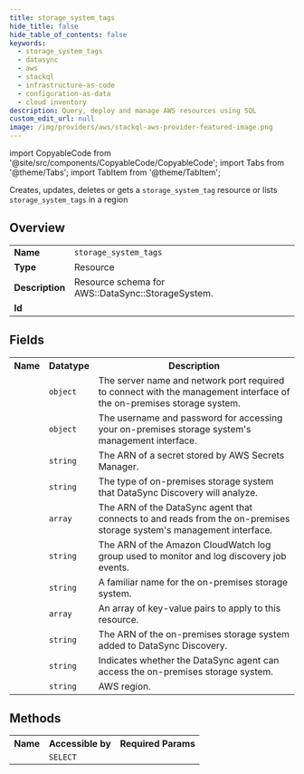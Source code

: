```yaml
---
title: storage_system_tags
hide_title: false
hide_table_of_contents: false
keywords:
  - storage_system_tags
  - datasync
  - aws
  - stackql
  - infrastructure-as-code
  - configuration-as-data
  - cloud inventory
description: Query, deploy and manage AWS resources using SQL
custom_edit_url: null
image: /img/providers/aws/stackql-aws-provider-featured-image.png
---
```


import CopyableCode from '@site/src/components/CopyableCode/CopyableCode';
import Tabs from '@theme/Tabs';
import TabItem from '@theme/TabItem';

Creates, updates, deletes or gets a <code>storage_system_tag</code> resource or lists <code>storage_system_tags</code> in a region

## Overview
<table><tbody>
<tr><td><b>Name</b></td><td><code>storage_system_tags</code></td></tr>
<tr><td><b>Type</b></td><td>Resource</td></tr>
<tr><td><b>Description</b></td><td>Resource schema for AWS::DataSync::StorageSystem.</td></tr>
<tr><td><b>Id</b></td><td><CopyableCode code="aws.datasync.storage_system_tags" /></td></tr>
</tbody></table>

## Fields
<table><tbody><tr><th>Name</th><th>Datatype</th><th>Description</th></tr><tr><td><CopyableCode code="server_configuration" /></td><td><code>object</code></td><td>The server name and network port required to connect with the management interface of the on-premises storage system.</td></tr>
<tr><td><CopyableCode code="server_credentials" /></td><td><code>object</code></td><td>The username and password for accessing your on-premises storage system's management interface.</td></tr>
<tr><td><CopyableCode code="secrets_manager_arn" /></td><td><code>string</code></td><td>The ARN of a secret stored by AWS Secrets Manager.</td></tr>
<tr><td><CopyableCode code="system_type" /></td><td><code>string</code></td><td>The type of on-premises storage system that DataSync Discovery will analyze.</td></tr>
<tr><td><CopyableCode code="agent_arns" /></td><td><code>array</code></td><td>The ARN of the DataSync agent that connects to and reads from the on-premises storage system's management interface.</td></tr>
<tr><td><CopyableCode code="cloud_watch_log_group_arn" /></td><td><code>string</code></td><td>The ARN of the Amazon CloudWatch log group used to monitor and log discovery job events.</td></tr>
<tr><td><CopyableCode code="name" /></td><td><code>string</code></td><td>A familiar name for the on-premises storage system.</td></tr>
<tr><td><CopyableCode code="tags" /></td><td><code>array</code></td><td>An array of key-value pairs to apply to this resource.</td></tr>
<tr><td><CopyableCode code="storage_system_arn" /></td><td><code>string</code></td><td>The ARN of the on-premises storage system added to DataSync Discovery.</td></tr>
<tr><td><CopyableCode code="connectivity_status" /></td><td><code>string</code></td><td>Indicates whether the DataSync agent can access the on-premises storage system.</td></tr>
<tr><td><CopyableCode code="region" /></td><td><code>string</code></td><td>AWS region.</td></tr>
</tbody></table>

## Methods

<table><tbody>
  <tr>
    <th>Name</th>
    <th>Accessible by</th>
    <th>Required Params</th>
  </tr>
  <tr>
    <td><CopyableCode code="view" /></td>
    <td><code>SELECT</code></td>
    <td><CopyableCode code="region" /></td>
  </tr>
</tbody></table>








